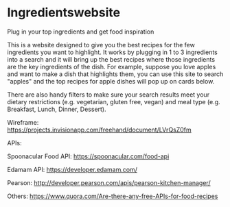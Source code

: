 # Ingredientswebsite
Plug in your top ingredients and get food inspiration

This is a website designed to give you the best recipes for the few ingredients you want to highlight. It works by plugging in 1 to 3 ingredients into a search and it will bring up the best recipes where those ingredients are the key ingredients of the dish. For example, suppose you love apples and want to make a dish that highlights them, you can use this site to search "apples" and the top recipes for apple dishes will pop up on cards below. 

There are also handy filters to make sure your search results meet your dietary restrictions (e.g. vegetarian, gluten free, vegan) and meal type (e.g. Breakfast, Lunch, Dinner, Dessert).

Wireframe: 
https://projects.invisionapp.com/freehand/document/LVrQsZ0fm

APIs:

Spoonacular Food API: https://spoonacular.com/food-api

Edamam API: https://developer.edamam.com/

Pearson: http://developer.pearson.com/apis/pearson-kitchen-manager/

Others: https://www.quora.com/Are-there-any-free-APIs-for-food-recipes
